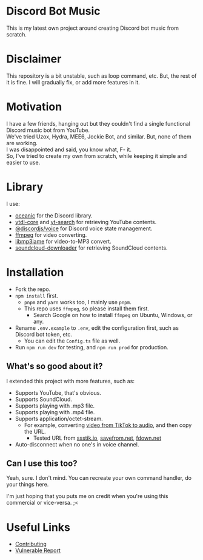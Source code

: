 # Discord Bot Music
This is my latest own project around creating Discord bot music from scratch.

# Disclaimer
This repository is a bit unstable, such as loop command, etc. But, the rest of it is fine. I will gradually fix, or add more features in it.

# Motivation
I have a few friends, hanging out but they couldn't find a single functional Discord music bot from YouTube.<br/>
We've tried Uzox, Hydra, MEE6, Jockie Bot, and similar. But, none of them are working.<br/>
I was disappointed and said, you know what, F- it.<br/>
So, I've tried to create my own from scratch, while keeping it simple and easier to use.

# Library
I use:
- [oceanic](https://npmjs.com/oceanic.js) for the Discord library.
- [ytdl-core](https://npmjs.com/ytdl-core) and [yt-search](https://npmjs.com/yt-search) for retrieving YouTube contents.
- [@discordjs/voice](https://npmjs.com/@discordjs/voice) for Discord voice state management.
- [ffmpeg](https://ffmpeg.org) for video converting.
- [libmp3lame](https://trac.ffmpeg.org/wiki/Encode/MP3) for video-to-MP3 convert.
- [soundcloud-downloader](https://www.npmjs.com/soundcloud-downloader) for retrieving SoundCloud contents.

# Installation
- Fork the repo.
- `npm install` first.
  - `pnpm` and `yarn` works too, I mainly use `pnpm`.
  - This repo uses `ffmpeg`, so please install them first.
    - Search Google on how to install `ffmpeg` on Ubuntu, Windows, or any.
- Rename `.env.example` to `.env`, edit the configuration first, such as Discord bot token, etc.
  - You can edit the `Config.ts` file as well.
- Run `npm run dev` for testing, and `npm run prod` for production.

## What's so good about it?
I extended this project with more features, such as:
- Supports YouTube, that's obvious.
- Supports SoundCloud.
- Supports playing with .mp3 file.
- Supports playing with .mp4 file.
- Supports application/octet-stream.
  - For example, converting [video from TikTok to audio](https://ssstik.io/download-tiktok-mp3), and then copy the URL.
    - Tested URL from [ssstik.io](https://ssstik.io/download-tiktok-mp3), [savefrom.net](https://en.savefrom.net/), [fdown.net](https://fdown.net)
- Auto-disconnect when no one's in voice channel.

## Can I use this too?
Yeah, sure. I don't mind. You can recreate your own command handler, do your things here.

I'm just hoping that you puts me on credit when you're using this commercial or vice-versa. ;<

# Useful Links
- [Contributing](.github/CONTRIBUTING.md)
- [Vulnerable Report](.github/SECURITY.md)